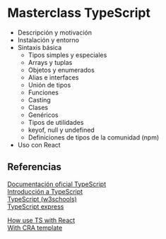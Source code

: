 # Masterclass TypeScript

- Descripción y motivación
- Instalación y entorno
- Sintaxis básica
  - Tipos simples y especiales
  - Arrays y tuplas
  - Objetos y enumerados
  - Alias e interfaces
  - Unión de tipos
  - Funciones
  - Casting
  - Clases
  - Genéricos
  - Tipos de utilidades
  - keyof, null y undefined
  - Definiciones de tipos de la comunidad (npm)
- Uso con React

## Referencias

[Documentación oficial TypeScript](https://www.typescriptlang.org/es/)  
[Introducción a TypeScript](https://codigofacilito.com/articulos/typescript)  
[TypeScript (w3schools)](https://www.w3schools.com/typescript/index.php)  
[TypeScript express](https://www.typescript.express/)

[How use TS with React](https://blog.logrocket.com/how-use-typescript-react-tutorial-examples/)  
[With CRA template](https://create-react-app.dev/docs/getting-started#creating-a-typescript-app)